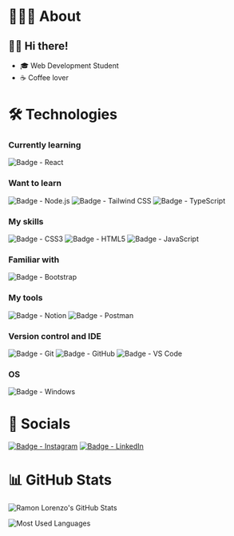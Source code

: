 # 🧑🏻‍💻 About

## 👋🏻 Hi there!

- 🎓 Web Development Student
- ☕ Coffee lover

# 🛠️ Technologies

### Currently learning

![Badge - React](https://img.shields.io/badge/React-181717.svg?style=for-the-badge&logo=react)

### Want to learn

![Badge - Node.js](https://img.shields.io/badge/Node.js-339933.svg?style=for-the-badge&logo=nodedotjs&logoColor=white)
![Badge - Tailwind CSS](https://img.shields.io/badge/Tailwind_CSS-181717.svg?style=for-the-badge&logo=tailwindcss)
![Badge - TypeScript](https://img.shields.io/badge/TypeScript-007ACC.svg?style=for-the-badge&logo=typescript&logoColor=white)

### My skills

![Badge - CSS3](https://img.shields.io/badge/CSS3-007ACC.svg?style=for-the-badge&logo=css3)
![Badge - HTML5](https://img.shields.io/badge/HTML5-E34F26.svg?style=for-the-badge&logo=html5&logoColor=white)
![Badge - JavaScript](https://img.shields.io/badge/JavaScript-181717.svg?style=for-the-badge&logo=javascript)

### Familiar with

![Badge - Bootstrap](https://img.shields.io/badge/Bootstrap-8812fc.svg?style=for-the-badge&logo=bootstrap&logoColor=white)

### My tools

![Badge - Notion](https://img.shields.io/badge/Notion-181717.svg?style=for-the-badge&logo=notion)
![Badge - Postman](https://img.shields.io/badge/Postman-ff6c37.svg?style=for-the-badge&logo=postman&logoColor=white)

### Version control and IDE

![Badge - Git](https://img.shields.io/badge/Git-181717.svg?style=for-the-badge&logo=git)
![Badge - GitHub](https://img.shields.io/badge/GitHub-181717.svg?style=for-the-badge&logo=github)
![Badge - VS Code](https://img.shields.io/badge/VS_Code-007ACC.svg?style=for-the-badge&logo=visualstudiocode&logoColor=white)

### OS

![Badge - Windows](https://img.shields.io/badge/Windows-007ACC?style=for-the-badge&logo=windows)

# 🔗 Socials

[![Badge - Instagram](https://img.shields.io/badge/Instagram-e4405f.svg?style=for-the-badge&logo=instagram&logoColor=white)](https://instagram.com/ramoonlorenzo)
[![Badge - LinkedIn](https://img.shields.io/badge/LinkedIn-007ec6.svg?style=for-the-badge&logo=linkedin&logoColor=white)](https://linkedin.com/in/ramoonlorenzo)

# 📊 GitHub Stats

![Ramon Lorenzo's GitHub Stats](https://github-readme-stats.vercel.app/api?username=ramoonlorenzo&show_icons=true&theme=dracula&hide_border=false)

![Most Used Languages](https://github-readme-stats.vercel.app/api/top-langs/?username=ramoonlorenzo&theme=dracula&hide_border=false&layout=compact)
